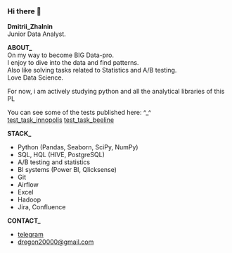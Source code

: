 ### Hi there 👋

**Dmitrii_Zhalnin**<br/>
Junior Data Analyst.

**ABOUT_**<br/>
On my way to become BIG Data-pro.<br/>
I enjoy to dive into the data and find patterns.<br/>
Also like solving tasks related to Statistics and A/B testing.<br/>
Love Data Science.

For now, i am actively studying python and all the analytical libraries of this PL

You can see some of the tests published here: ^_^<br/>
[test_task_innopolis](https://github.com/dreg601/test_task_inno)
[test_task_beeline](https://github.com/dreg601/test_task_bee)


**STACK_**<br/>
- Python (Pandas, Seaborn, SciPy, NumPy)
- SQL, HQL (HIVE, PostgreSQL)
- A/B testing and statistics
- BI systems (Power BI, Qlicksense)
- Git
- Airflow
- Excel
- Hadoop
- Jira, Confluence


**CONTACT_**<br/>
   - [telegram](https://t.me/dreg601) 
   - dregon20000@gmail.com 

